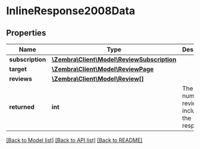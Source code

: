 # InlineResponse2008Data

## Properties
Name | Type | Description | Notes
------------ | ------------- | ------------- | -------------
**subscription** | [**\Zembra\Client\Model\ReviewSubscription**](ReviewSubscription.md) |  | [optional] 
**target** | [**\Zembra\Client\Model\ReviewPage**](ReviewPage.md) |  | [optional] 
**reviews** | [**\Zembra\Client\Model\Review[]**](Review.md) |  | [optional] 
**returned** | **int** | The number of reviews included in the response | [optional] 

[[Back to Model list]](../../README.md#documentation-for-models) [[Back to API list]](../../README.md#documentation-for-api-endpoints) [[Back to README]](../../README.md)


